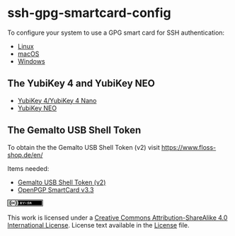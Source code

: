 ssh-gpg-smartcard-config
========================

To configure your system to use a GPG smart card for SSH authentication:

-   [Linux](Linux.rst)
-   [macOS](macOS.rst)
-   [Windows](Windows.rst)

The YubiKey 4 and YubiKey NEO
-----------------------------

-   [YubiKey 4/YubiKey 4
    Nano](https://www.yubico.com/products/yubikey-hardware/yubikey4)
-   [YubiKey
    NEO](https://www.yubico.com/products/yubikey-hardware/yubikey-neo)

The Gemalto USB Shell Token
---------------------------

To obtain the the Gemalto USB Shell Token (v2) visit
[<https://www.floss-shop.de/en/>](https://www.floss-shop.de/en/)

Items needed:

-   [Gemalto USB Shell Token
    (v2)](https://www.floss-shop.de/en/security-privacy/smartcard-reader/3/gemalto-shell-token-black)
-   [OpenPGP SmartCard
    v3.3](https://www.floss-shop.de/en/security-privacy/smartcards/13/openpgp-smart-card-v3.3)

[![image](ccbysa_80x15.png)](%60https://creativecommons.org/licenses/by-sa/4.0/%60)

This work is licensed under a [Creative Commons Attribution-ShareAlike
4.0 International
License](https://creativecommons.org/licenses/by-sa/4.0/). License text
available in the [License](LICENSE) file.
